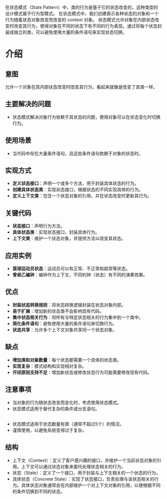 在状态模式（State Pattern）中，类的行为是基于它的状态改变的，这种类型的设计模式属于行为型模式。
在状态模式中，我们创建表示各种状态的对象和一个行为随着状态对象改变而改变的 context 对象。
状态模式允许对象在内部状态改变时改变其行为，使得对象在不同的状态下有不同的行为表现。通过将每个状态封装成独立的类，可以避免使用大量的条件语句来实现状态切换。

# 介绍

## 意图

允许一个对象在其内部状态改变时改变其行为，看起来就像是改变了其类一样。

## 主要解决的问题

- 状态模式解决对象行为依赖于其状态的问题，使得对象可以在状态变化时切换行为。

## 使用场景

- 当代码中存在大量条件语句，且这些条件语句依赖于对象的状态时。

## 实现方式

- **定义状态接口**：声明一个或多个方法，用于封装具体状态的行为。
- **创建具体状态类**：实现状态接口，根据状态的不同实现具体的行为。
- **定义上下文类**：包含一个状态对象的引用，并在状态改变时更新其行为。

## 关键代码

- **状态接口**：声明行为方法。
- **具体状态类**：实现状态接口，封装具体行为。
- **上下文类**：维护一个状态对象，并提供方法以改变其状态。

## 应用实例

- **篮球运动员状态**：运动员可以有正常、不正常和超常等状态。
- **曾侯乙编钟**：编钟作为上下文，不同的钟（状态）有不同的演奏效果。

## 优点

- **封装状态转换规则**：将状态转换逻辑封装在状态对象内部。
- **易于扩展**：增加新的状态类不会影响现有代码。
- **集中状态相关行为**：将所有与特定状态相关的行为集中到一个类中。
- **简化条件语句**：避免使用大量的条件语句来切换行为。
- **状态共享**：允许多个上下文对象共享同一个状态对象。

## 缺点

- **增加类和对象数量**：每个状态都需要一个具体的状态类。
- **实现复杂**：模式结构和实现相对复杂。
- **开闭原则支持不足**：增加新状态或修改状态行为可能需要修改现有代码。

## 注意事项

- 当对象的行为随状态改变而变化时，考虑使用状态模式。
- 状态模式适用于替代复杂的条件或分支语句。

## 

- 状态模式适用于状态数量有限（通常不超过5个）的情况。
- 谨慎使用，以避免系统变得过于复杂。

## 结构
- 上下文（Context）：定义了客户感兴趣的接口，并维护一个当前状态对象的引用。上下文可以通过状态对象来委托处理状态相关的行为。
- 状态（State）：定义了一个接口，用于封装与上下文相关的一个状态的行为。
- 具体状态（Concrete State）：实现了状态接口，负责处理与该状态相关的行为。具体状态对象通常会在内部维护一个对上下文对象的引用，以便根据不同的条件切换到不同的状态。